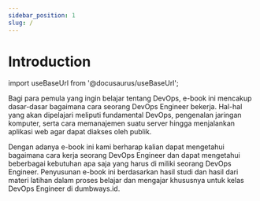 ```yaml
---
sidebar_position: 1
slug: /
---
```


# Introduction

import useBaseUrl from '@docusaurus/useBaseUrl';

Bagi para pemula yang ingin belajar tentang DevOps, e-book ini mencakup dasar-dasar bagaimana cara seorang DevOps Engineer bekerja. Hal-hal yang akan dipelajari meliputi fundamental DevOps, pengenalan jaringan komputer, serta cara memanajemen suatu server hingga menjalankan aplikasi web agar dapat diakses oleh publik.

Dengan adanya e-book ini kami berharap kalian dapat mengetahui bagaimana cara kerja seorang DevOps Engineer dan dapat mengetahui beberbagai kebutuhan apa saja yang harus di miliki seorang DevOps Engineer. Penyusunan e-book ini berdasarkan hasil studi dan hasil dari materi latihan dalam proses belajar dan mengajar khususnya untuk kelas DevOps Engineer di dumbways.id.
